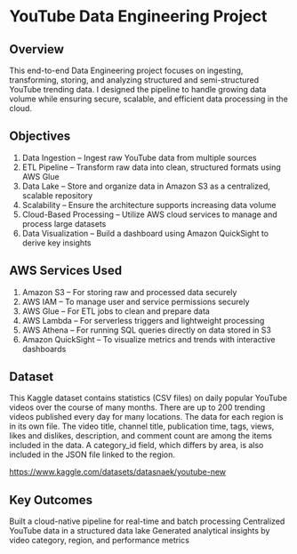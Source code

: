 # YouTube Data Engineering Project

## Overview

This end-to-end Data Engineering project focuses on ingesting, transforming, storing, and analyzing structured and semi-structured YouTube trending data. I designed the pipeline to handle growing data volume while ensuring secure, scalable, and efficient data processing in the cloud.

## Objectives

1. Data Ingestion – Ingest raw YouTube data from multiple sources
2. ETL Pipeline – Transform raw data into clean, structured formats using AWS Glue
3. Data Lake – Store and organize data in Amazon S3 as a centralized, scalable repository
4. Scalability – Ensure the architecture supports increasing data volume
5. Cloud-Based Processing – Utilize AWS cloud services to manage and process large datasets
6. Data Visualization – Build a dashboard using Amazon QuickSight to derive key insights

## AWS Services Used

1. Amazon S3 – For storing raw and processed data securely
2. AWS IAM – To manage user and service permissions securely
3. AWS Glue – For ETL jobs to clean and prepare data
4. AWS Lambda – For serverless triggers and lightweight processing
5. AWS Athena – For running SQL queries directly on data stored in S3
6. Amazon QuickSight – To visualize metrics and trends with interactive dashboards

## Dataset

This Kaggle dataset contains statistics (CSV files) on daily popular YouTube videos over the course of many months. There are up to 200 trending videos published every day for many locations. The data for each region is in its own file. The video title, channel title, publication time, tags, views, likes and dislikes, description, and comment count are among the items included in the data. A category_id field, which differs by area, is also included in the JSON file linked to the region.

https://www.kaggle.com/datasets/datasnaek/youtube-new

## Key Outcomes

Built a cloud-native pipeline for real-time and batch processing
Centralized YouTube data in a structured data lake
Generated analytical insights by video category, region, and performance metrics
